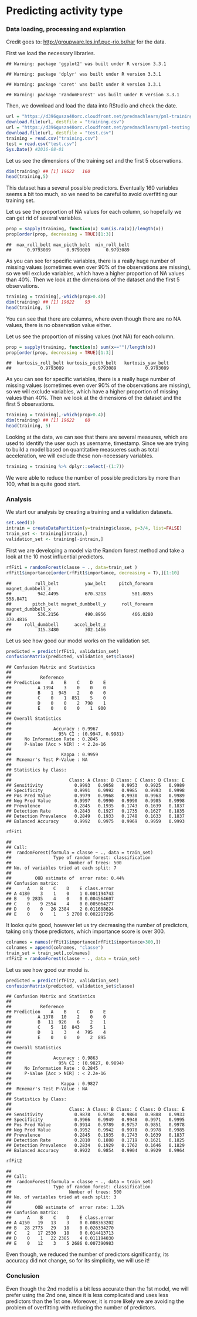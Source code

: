 # Predicting activity type


### Data loading, processing and explaration
Credit goes to: http://groupware.les.inf.puc-rio.br/har for the data.

First we load the necessary libraries.


```
## Warning: package 'ggplot2' was built under R version 3.3.1
```

```
## Warning: package 'dplyr' was built under R version 3.3.1
```

```
## Warning: package 'caret' was built under R version 3.3.1
```

```
## Warning: package 'randomForest' was built under R version 3.3.1
```

Then, we download and load the data into RStudio and check the date.


```r
url = "https://d396qusza40orc.cloudfront.net/predmachlearn/pml-training.csv"
download.file(url, destfile = "training.csv")
url = "https://d396qusza40orc.cloudfront.net/predmachlearn/pml-testing.csv"
download.file(url, destfile = "test.csv")
training = read.csv("training.csv")
test = read.csv("test.csv")
Sys.Date() #2016-08-01
```

Let us see the dimensions of the training set and the first 5 observations.


```r
dim(training) ## [1] 19622   160
head(training,5)
```

This dataset has a several possible predictors. Eventually 160 variables seems a bit too much, so we need to be careful to avoid overfitting our training set.

Let us see the proportion of NA values for each column, so hopefully we can get rid of several variables.


```r
prop = sapply(training, function(x) sum(is.na(x))/length(x))
prop[order(prop, decreasing = TRUE)[1:3]]
```

```
##  max_roll_belt max_picth_belt  min_roll_belt 
##      0.9793089      0.9793089      0.9793089
```

As you can see for specific variables, there is a really huge number of missing values (sometimes even over 90% of the observations are missing), so we will exclude variables, which have a higher proportion of NA values than 40%. Then we look at the dimensions of the dataset and the first 5 observations.


```r
training = training[,-which(prop>0.4)]
dim(training) ## [1] 19622    93
head(training, 5)
```

You can see that there are columns, where even though there are no NA values, there is no observation value either.

Let us see the proportion of missing values (not NA) for each column.


```r
prop = sapply(training, function(x) sum(x=="")/length(x))
prop[order(prop, decreasing = TRUE)[1:3]]
```

```
##  kurtosis_roll_belt kurtosis_picth_belt   kurtosis_yaw_belt 
##           0.9793089           0.9793089           0.9793089
```

As you can see for specific variables, there is a really huge number of missing values (sometimes even over 90% of the observations are missing), so we will exclude variables, which have a higher proportion of missing values than 40%. Then we look at the dimensions of the dataset and the first 5 observations.


```r
training = training[,-which(prop>0.4)]
dim(training) ## [1] 19622    60
head(training, 5)
```

Looking at the data, we can see that there are several measures, which are used to identify the user such as username, timestamp. Since we are trying to build a model based on quantitative measueres such as total acceleration, we will exclude these non-necessary variables.


```r
training = training %>% dplyr::select(-(1:7))
```

We were able to reduce the number of possible predictors by more than 100, what is a quite good start.

### Analysis

We start our analysis by creating a training and a validation datasets.


```r
set.seed(1)
intrain = createDataPartition(y=training$classe, p=3/4, list=FALSE)
train_set <- training[intrain,]
validation_set <- training[-intrain,]
```

First we are developing a model via the Random forest method and take a look at the 10 most influential predictors.


```r
rfFit1 = randomForest(classe ~ ., data=train_set )
rfFit1$importance[order(rfFit1$importance, decreasing = T),][1:10]
```

```
##         roll_belt          yaw_belt     pitch_forearm magnet_dumbbell_z 
##          942.4495          670.3213          581.0855          558.8471 
##        pitch_belt magnet_dumbbell_y      roll_forearm magnet_dumbbell_x 
##          536.2156          490.8956          466.0280          370.4816 
##     roll_dumbbell      accel_belt_z 
##          315.3480          302.1466
```

Let us see how good our model works on the validation set.


```r
predicted = predict(rfFit1, validation_set)
confusionMatrix(predicted, validation_set$classe)
```

```
## Confusion Matrix and Statistics
## 
##           Reference
## Prediction    A    B    C    D    E
##          A 1394    3    0    0    0
##          B    1  945    2    0    0
##          C    0    1  851    5    0
##          D    0    0    2  798    1
##          E    0    0    0    1  900
## 
## Overall Statistics
##                                           
##                Accuracy : 0.9967          
##                  95% CI : (0.9947, 0.9981)
##     No Information Rate : 0.2845          
##     P-Value [Acc > NIR] : < 2.2e-16       
##                                           
##                   Kappa : 0.9959          
##  Mcnemar's Test P-Value : NA              
## 
## Statistics by Class:
## 
##                      Class: A Class: B Class: C Class: D Class: E
## Sensitivity            0.9993   0.9958   0.9953   0.9925   0.9989
## Specificity            0.9991   0.9992   0.9985   0.9993   0.9998
## Pos Pred Value         0.9979   0.9968   0.9930   0.9963   0.9989
## Neg Pred Value         0.9997   0.9990   0.9990   0.9985   0.9998
## Prevalence             0.2845   0.1935   0.1743   0.1639   0.1837
## Detection Rate         0.2843   0.1927   0.1735   0.1627   0.1835
## Detection Prevalence   0.2849   0.1933   0.1748   0.1633   0.1837
## Balanced Accuracy      0.9992   0.9975   0.9969   0.9959   0.9993
```

```r
rfFit1
```

```
## 
## Call:
##  randomForest(formula = classe ~ ., data = train_set) 
##                Type of random forest: classification
##                      Number of trees: 500
## No. of variables tried at each split: 7
## 
##         OOB estimate of  error rate: 0.44%
## Confusion matrix:
##      A    B    C    D    E class.error
## A 4180    3    1    0    1 0.001194743
## B    9 2835    4    0    0 0.004564607
## C    0    9 2554    4    0 0.005064277
## D    0    0   26 2384    2 0.011608624
## E    0    0    1    5 2700 0.002217295
```

It looks quite good, however let us try decreasing the number of predictors, taking only those predictors, which importance score is over 300.


```r
colnames = names(rfFit1$importance[rfFit1$importance>300,])
colnames = append(colnames, "classe")
train_set = train_set[,colnames]
rfFit2 = randomForest(classe ~ ., data = train_set)
```

Let us see how good our model is.


```r
predicted = predict(rfFit2, validation_set)
confusionMatrix(predicted, validation_set$classe)
```

```
## Confusion Matrix and Statistics
## 
##           Reference
## Prediction    A    B    C    D    E
##          A 1378   10    2    0    0
##          B   11  926    6    2    1
##          C    5   10  843    5    1
##          D    1    3    4  795    4
##          E    0    0    0    2  895
## 
## Overall Statistics
##                                           
##                Accuracy : 0.9863          
##                  95% CI : (0.9827, 0.9894)
##     No Information Rate : 0.2845          
##     P-Value [Acc > NIR] : < 2.2e-16       
##                                           
##                   Kappa : 0.9827          
##  Mcnemar's Test P-Value : NA              
## 
## Statistics by Class:
## 
##                      Class: A Class: B Class: C Class: D Class: E
## Sensitivity            0.9878   0.9758   0.9860   0.9888   0.9933
## Specificity            0.9966   0.9949   0.9948   0.9971   0.9995
## Pos Pred Value         0.9914   0.9789   0.9757   0.9851   0.9978
## Neg Pred Value         0.9952   0.9942   0.9970   0.9978   0.9985
## Prevalence             0.2845   0.1935   0.1743   0.1639   0.1837
## Detection Rate         0.2810   0.1888   0.1719   0.1621   0.1825
## Detection Prevalence   0.2834   0.1929   0.1762   0.1646   0.1829
## Balanced Accuracy      0.9922   0.9854   0.9904   0.9929   0.9964
```

```r
rfFit2
```

```
## 
## Call:
##  randomForest(formula = classe ~ ., data = train_set) 
##                Type of random forest: classification
##                      Number of trees: 500
## No. of variables tried at each split: 3
## 
##         OOB estimate of  error rate: 1.32%
## Confusion matrix:
##      A    B    C    D    E class.error
## A 4150   19   13    3    0 0.008363202
## B   28 2773   29   18    0 0.026334270
## C    2   17 2530   18    0 0.014413713
## D    0    1   22 2385    4 0.011194030
## E    0   12    3    5 2686 0.007390983
```

Even though, we reduced the number of predictors significantly, its accuracy did not change, so for its simplicity, we will use it!

### Conclusion

Even though the 2nd model is a bit less accurate than the 1st model, we will prefer using the 2nd one, since it is less complicated and uses less predictors than the 1st one. Moreover, it is more likely we are avoiding the problem of overfitting with reducing the number of predictors.
